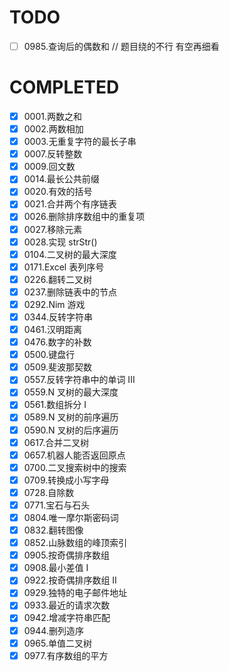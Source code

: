 # TODO

- [ ] 0985.查询后的偶数和 // 题目绕的不行 有空再细看

# COMPLETED

- [x] 0001.两数之和
- [x] 0002.两数相加
- [x] 0003.无重复字符的最长子串
- [x] 0007.反转整数
- [x] 0009.回文数
- [x] 0014.最长公共前缀
- [x] 0020.有效的括号
- [x] 0021.合并两个有序链表
- [x] 0026.删除排序数组中的重复项
- [x] 0027.移除元素
- [x] 0028.实现 strStr()
- [x] 0104.二叉树的最大深度
- [x] 0171.Excel 表列序号
- [x] 0226.翻转二叉树
- [x] 0237.删除链表中的节点
- [x] 0292.Nim 游戏
- [x] 0344.反转字符串
- [x] 0461.汉明距离
- [x] 0476.数字的补数
- [x] 0500.键盘行
- [x] 0509.斐波那契数
- [x] 0557.反转字符串中的单词 III
- [x] 0559.N 叉树的最大深度
- [x] 0561.数组拆分 I
- [x] 0589.N 叉树的前序遍历
- [x] 0590.N 叉树的后序遍历
- [x] 0617.合并二叉树
- [x] 0657.机器人能否返回原点
- [x] 0700.二叉搜索树中的搜索
- [x] 0709.转换成小写字母
- [x] 0728.自除数
- [x] 0771.宝石与石头
- [x] 0804.唯一摩尔斯密码词
- [x] 0832.翻转图像
- [x] 0852.山脉数组的峰顶索引
- [x] 0905.按奇偶排序数组
- [x] 0908.最小差值 I
- [x] 0922.按奇偶排序数组 II
- [x] 0929.独特的电子邮件地址
- [x] 0933.最近的请求次数
- [x] 0942.增减字符串匹配
- [x] 0944.删列造序
- [x] 0965.单值二叉树
- [x] 0977.有序数组的平方
